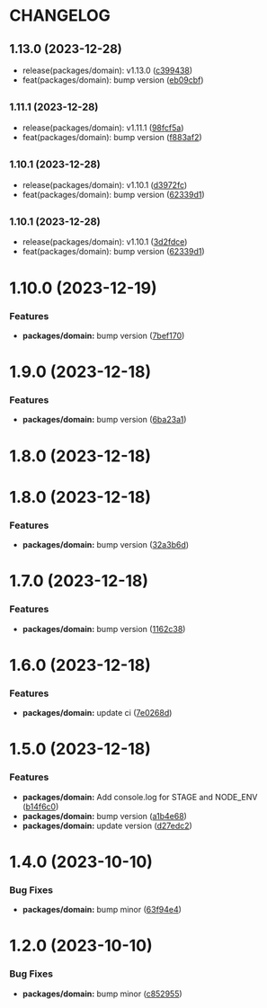 # CHANGELOG

## 1.13.0 (2023-12-28)

* release(packages/domain): v1.13.0 ([c399438](https://github.mpi-internal.com/scmspain/frontend-all--pet-project-ts/commit/c399438))
* feat(packages/domain): bump version ([eb09cbf](https://github.mpi-internal.com/scmspain/frontend-all--pet-project-ts/commit/eb09cbf))



## <small>1.11.1 (2023-12-28)</small>

* release(packages/domain): v1.11.1 ([98fcf5a](https://github.mpi-internal.com/scmspain/frontend-all--pet-project-ts/commit/98fcf5a))
* feat(packages/domain): bump version ([f883af2](https://github.mpi-internal.com/scmspain/frontend-all--pet-project-ts/commit/f883af2))



## <small>1.10.1 (2023-12-28)</small>

* release(packages/domain): v1.10.1 ([d3972fc](https://github.mpi-internal.com/scmspain/frontend-all--pet-project-ts/commit/d3972fc))
* feat(packages/domain): bump version ([62339d1](https://github.mpi-internal.com/scmspain/frontend-all--pet-project-ts/commit/62339d1))



## <small>1.10.1 (2023-12-28)</small>

* release(packages/domain): v1.10.1 ([3d2fdce](https://github.mpi-internal.com/scmspain/frontend-all--pet-project-ts/commit/3d2fdce))
* feat(packages/domain): bump version ([62339d1](https://github.mpi-internal.com/scmspain/frontend-all--pet-project-ts/commit/62339d1))



# 1.10.0 (2023-12-19)


### Features

* **packages/domain:** bump version ([7bef170](https://github.mpi-internal.com/scmspain/frontend-all--pet-project-ts/commit/7bef170b46844cbb6c5c0d8ec2f9e69683c59559))



# 1.9.0 (2023-12-18)


### Features

* **packages/domain:** bump version ([6ba23a1](https://github.mpi-internal.com/scmspain/frontend-all--pet-project-ts/commit/6ba23a12e8fcde88bc9133c6f38595aff8470dbc))



# 1.8.0 (2023-12-18)



# 1.8.0 (2023-12-18)


### Features

* **packages/domain:** bump version ([32a3b6d](https://github.mpi-internal.com/scmspain/frontend-all--pet-project-ts/commit/32a3b6d611f5a78a00b3a1a92e9e86d197232faf))



# 1.7.0 (2023-12-18)


### Features

* **packages/domain:** bump version ([1162c38](https://github.mpi-internal.com/scmspain/frontend-all--pet-project-ts/commit/1162c383977c3ad37be2b119f4f8e7a850c31df0))



# 1.6.0 (2023-12-18)


### Features

* **packages/domain:** update ci ([7e0268d](https://github.mpi-internal.com/scmspain/frontend-all--pet-project-ts/commit/7e0268d3eb9ec03777608428782998f7958ec318))



# 1.5.0 (2023-12-18)


### Features

* **packages/domain:** Add console.log for STAGE and NODE_ENV ([b14f6c0](https://github.mpi-internal.com/scmspain/frontend-all--pet-project-ts/commit/b14f6c0da87a2639f1182126766ca09b94257d11))
* **packages/domain:** bump version ([a1b4e68](https://github.mpi-internal.com/scmspain/frontend-all--pet-project-ts/commit/a1b4e684f43e77d0269463587253a038e6884a03))
* **packages/domain:** update version ([d27edc2](https://github.mpi-internal.com/scmspain/frontend-all--pet-project-ts/commit/d27edc2fd4f72642614696a4331a60ff7a3cc660))



# 1.4.0 (2023-10-10)


### Bug Fixes

* **packages/domain:** bump minor ([63f94e4](https://github.mpi-internal.com/scmspain/frontend-all--pet-project-ts/commit/63f94e4a873f4316ddf1ff7d471b8bd32a79c855))



# 1.2.0 (2023-10-10)


### Bug Fixes

* **packages/domain:** bump minor ([c852955](https://github.mpi-internal.com/scmspain/frontend-all--pet-project-ts/commit/c8529550bb975cfc96b204b8d99c90d593087838))